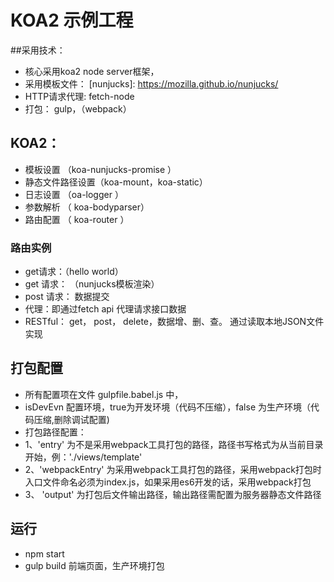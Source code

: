 # KOA2 示例工程

##采用技术：
- 核心采用koa2 node server框架，
- 采用模板文件： [nunjucks]: https://mozilla.github.io/nunjucks/
- HTTP请求代理: fetch-node
- 打包： gulp，（webpack）


## KOA2：
 - 模板设置 （koa-nunjucks-promise ）
 - 静态文件路径设置（koa-mount，koa-static） 
 - 日志设置 （oa-logger ）
 - 参数解析 （ koa-bodyparser）
 - 路由配置 （ koa-router ）
 
 
 ### 路由实例
 - get请求：（hello world）
 - get 请求： （nunjucks模板渲染）
 - post 请求： 数据提交
 - 代理：即通过fetch api 代理请求接口数据
 - RESTful： get， post， delete，数据增、删、查。 通过读取本地JSON文件实现


## 打包配置
  - 所有配置项在文件 gulpfile.babel.js 中，
  - isDevEvn 配置环境，true为开发环境（代码不压缩），false 为生产环境（代码压缩,删除调试配置)
  - 打包路径配置：
  -  1、'entry' 为不是采用webpack工具打包的路径，路径书写格式为从当前目录开始，例：'./views/template'
  -  2、'webpackEntry' 为采用webpack工具打包的路径，采用webpack打包时入口文件命名必须为index.js，如果采用es6开发的话，采用webpack打包
  -  3、 'output' 为打包后文件输出路径，输出路径需配置为服务器静态文件路径 

## 运行
 - npm start
 - gulp build 前端页面，生产环境打包

